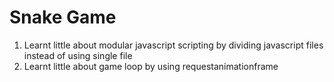 # Snake Game

1. Learnt little about modular javascript scripting by dividing javascript files instead of using single file
2. Learnt little about game loop by using requestanimationframe
